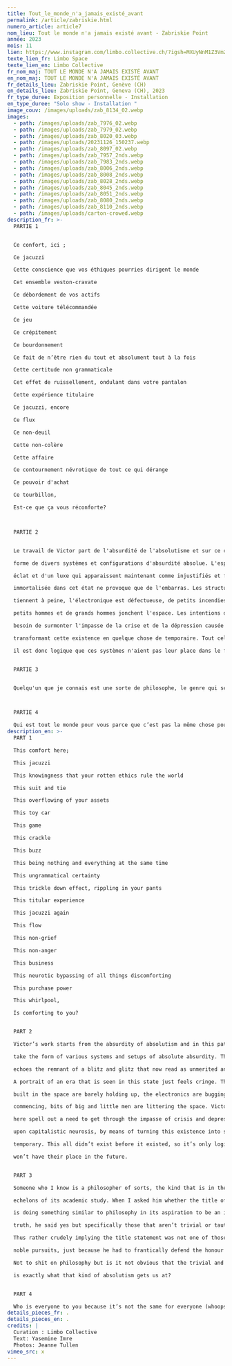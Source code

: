 ```yaml
---
title: Tout_le_monde_n'a_jamais_existé_avant
permalink: /article/zabriskie.html
numero_article: article7
nom_lieu: Tout le monde n'a jamais existé avant - Zabriskie Point
année: 2023
mois: 11
lien: https://www.instagram.com/limbo.collective.ch/?igsh=MXUyNnM1Z3VmZmtmOA%3D%3D
texte_lien_fr: Limbo Space
texte_lien_en: Limbo Collective
fr_nom_maj: TOUT LE MONDE N'A JAMAIS EXISTÉ AVANT
en_nom_maj: TOUT LE MONDE N'A JAMAIS EXISTÉ AVANT
fr_details_lieu: Zabriskie Point, Genève (CH)
en_details_lieu: Zabriskie Point, Geneva (CH), 2023
fr_type_duree: Exposition personnelle - Installation
en_type_duree: "Solo show - Installation "
image_couv: /images/uploads/zab_8134_02.webp
images:
  - path: /images/uploads/zab_7976_02.webp
  - path: /images/uploads/zab_7979_02.webp
  - path: /images/uploads/zab_8020_03.webp
  - path: /images/uploads/20231126_150237.webp
  - path: /images/uploads/zab_8097_02.webp
  - path: /images/uploads/zab_7957_2nds.webp
  - path: /images/uploads/zab_7983_2nds.webp
  - path: /images/uploads/zab_8006_2nds.webp
  - path: /images/uploads/zab_8008_2nds.webp
  - path: /images/uploads/zab_8028_2nds.webp
  - path: /images/uploads/zab_8045_2nds.webp
  - path: /images/uploads/zab_8051_2nds.webp
  - path: /images/uploads/zab_8080_2nds.webp
  - path: /images/uploads/zab_8110_2nds.webp
  - path: /images/uploads/carton-crowed.webp
description_fr: >-
  PARTIE 1


  Ce confort, ici ;

  Ce jacuzzi

  Cette conscience que vos éthiques pourries dirigent le monde

  Cet ensemble veston-cravate

  Ce débordement de vos actifs

  Cette voiture télécommandée

  Ce jeu

  Ce crépitement

  Ce bourdonnement

  Ce fait de n’être rien du tout et absolument tout à la fois

  Cette certitude non grammaticale

  Cet effet de ruissellement, ondulant dans votre pantalon

  Cette expérience titulaire

  Ce jacuzzi, encore

  Ce flux

  Ce non-deuil

  Cette non-colère

  Cette affaire

  Ce contournement névrotique de tout ce qui dérange

  Ce pouvoir d'achat

  Ce tourbillon,

  Est-ce que ça vous réconforte?



  PARTIE 2


  Le travail de Victor part de l'absurdité de l'absolutisme et sur ce chemin, ses oeuvres prennent la

  forme de divers systèmes et configurations d'absurdité absolue. L'espace fait écho aux vestiges d'un

  éclat et d'un luxe qui apparaissent maintenant comme injustifiés et frivoles. Le portrait d'une époque

  immortalisée dans cet état ne provoque que de l'embarras. Les structures construites dans l'espace

  tiennent à peine, l'électronique est défectueuse, de petits incendies commencent, des morceaux de

  petits hommes et de grands hommes jonchent l'espace. Les intentions de Victor ici expriment un

  besoin de surmonter l'impasse de la crise et de la dépression causée par la névrose capitaliste, en

  transformant cette existence en quelque chose de temporaire. Tout cela n'existait pas avant d'exister,

  il est donc logique que ces systèmes n'aient pas leur place dans le futur.


  PARTIE 3


  Quelqu'un que je connais est une sorte de philosophe, le genre qui se situe au plus haut niveau de l'étude académique. Quand je lui ai demandé si le titre de l'exposition faisait quelque chose de similaire à la philosophie dans son aspiration à être une vérité incontestable, il a dit oui, mais spécifiquement celles qui ne sont pas triviales ou tautologiques. Il a donc sous-entendu assez grossièrement que l'énoncé du titre n'était pas l'un des plus nobles, simplement parce qu'il devait défendre frénétiquement l'honneur de sa discipline. Sans vouloir chier sur la philosophie, n'est-il pas évident que le trivial et le tautologique sont exactement ce à quoi ce genre d'absolutisme nous mène?



  PARTIE 4

  Qui est tout le monde pour vous parce que c’est pas la même chose pour tout le monde (oups).
description_en: >-
  PART 1

  This comfort here;

  This jacuzzi

  This knowingness that your rotten ethics rule the world

  This suit and tie

  This overflowing of your assets

  This toy car

  This game

  This crackle

  This buzz

  This being nothing and everything at the same time

  This ungrammatical certainty

  This trickle down effect, rippling in your pants

  This titular experience

  This jacuzzi again

  This flow

  This non-grief

  This non-anger

  This business

  This neurotic bypassing of all things discomforting

  This purchase power

  This whirlpool,

  Is comforting to you?


  PART 2

  Victor’s work starts from the absurdity of absolutism and in this path, his works

  take the form of various systems and setups of absolute absurdity. The space

  echoes the remnant of a blitz and glitz that now read as unmerited and frivolous.

  A portrait of an era that is seen in this state just feels cringe. The structures

  built in the space are barely holding up, the electronics are bugging, small fires

  commencing, bits of big and little men are littering the space. Victor’s intentions

  here spell out a need to get through the impasse of crisis and depression brought

  upon capitalistic neurosis, by means of turning this existence into something

  temporary. This all didn’t exist before it existed, so it’s only logical these systems

  won’t have their place in the future.


  PART 3

  Someone who I know is a philosopher of sorts, the kind that is in the highest

  echelons of its academic study. When I asked him whether the title of the show

  is doing something similar to philosophy in its aspiration to be an incontestable

  truth, he said yes but specifically those that aren’t trivial or tautologous.

  Thus rather crudely implying the title statement was not one of those of more

  noble pursuits, just because he had to frantically defend the honour of his discipline.

  Not to shit on philosophy but is it not obvious that the trivial and tautologous

  is exactly what that kind of absolutism gets us at?


  PART 4

  Who is everyone to you because it’s not the same for everyone (whoops).
details_pieces_fr: .
details_pieces_en: .
credits: |
  Curation : Limbo Collective
  Text: Yasemine Imre
  Photos: Jeanne Tullen
vimeo_src: x
---
```

